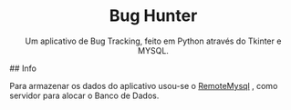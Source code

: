 <h1 align="center">Bug Hunter</h1>
<p align="center">Um aplicativo de Bug Tracking, feito em Python através do Tkinter e MYSQL.</p>
## Info

Para armazenar os dados do aplicativo usou-se o [RemoteMysql](remotemysql.com) , como servidor para alocar o Banco de Dados.
